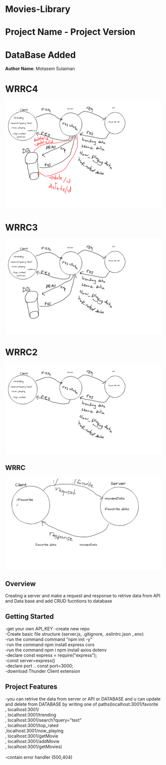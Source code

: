 # Movies-Library
# Project Name - Project Version
# DataBase Added
**Author Name**: Motasem Sulaiman
# WRRC4
![wrrc4](./wrrc4.png)
# WRRC3
![wrrc3](./wrrc3.png)
# WRRC2
![wrrc2](./wrrc2.png)
## WRRC
![wrrc](./wrrc.png)

## Overview
Creating a server and make a request and response to retrive data from API and Data base and add CRUD fucntions to database
## Getting Started
-get your own API_KEY
-create new repo <br>
-Create basic file structure (server.js, .gitignore, .eslintrc.json ,.env)
<br>
-run the command command "npm init -y" <br>
-run the command npm install express cors<br>
-run the command npm i npm install axios dotenv<br>
-declare const express = require("express");<br>
-const server=express() <br>
-declare port .. const port=3000; 
<br>
-download Thunder Client extension

## Project Features
-you can retrive the data from server or API or DATABASE and u can update and delete from DATABASE by writing one of paths(localhost:3001/favorite <br>, localhost:3001/<br>, localhost:3001/trending <br>, localhost:3001/search?query="text" <br>, localhost:3001/top_rated <br>,localhost:3001/now_playing<br>, localhost:3001/getMovie<br>, localhost:3001/addMovie<br>, localhost:3001/getMovies)<br><br>
-contain error handler (500,404)
